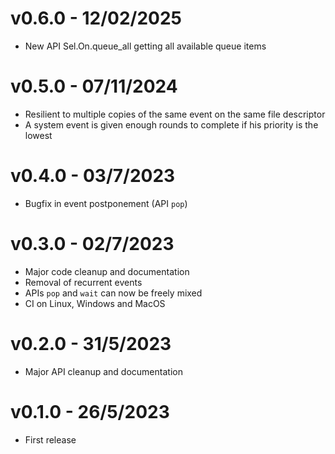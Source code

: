 # v0.6.0 - 12/02/2025

- New API Sel.On.queue_all getting all available queue items

# v0.5.0 - 07/11/2024

- Resilient to multiple copies of the same event on the same file descriptor
- A system event is given enough rounds to complete if his priority is the lowest

# v0.4.0 - 03/7/2023

- Bugfix in event postponement (API `pop`)

# v0.3.0 - 02/7/2023

- Major code cleanup and documentation
- Removal of recurrent events
- APIs `pop` and `wait` can now be freely mixed
- CI on Linux, Windows and MacOS

# v0.2.0 - 31/5/2023

- Major API cleanup and documentation

# v0.1.0 - 26/5/2023

- First release
